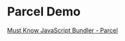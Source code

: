 # Parcel Demo

[Must Know JavaScript Bundler - Parcel](https://www.youtube.com/watch?v=DblzpCoPakw)
